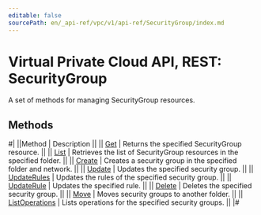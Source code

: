 ```yaml
---
editable: false
sourcePath: en/_api-ref/vpc/v1/api-ref/SecurityGroup/index.md
---
```


# Virtual Private Cloud API, REST: SecurityGroup

A set of methods for managing SecurityGroup resources.

## Methods

#|
||Method | Description ||
|| [Get](get.md) | Returns the specified SecurityGroup resource. ||
|| [List](list.md) | Retrieves the list of SecurityGroup resources in the specified folder. ||
|| [Create](create.md) | Creates a security group in the specified folder and network. ||
|| [Update](update.md) | Updates the specified security group. ||
|| [UpdateRules](updateRules.md) | Updates the rules of the specified security group. ||
|| [UpdateRule](updateRule.md) | Updates the specified rule. ||
|| [Delete](delete.md) | Deletes the specified security group. ||
|| [Move](move.md) | Moves security groups to another folder. ||
|| [ListOperations](listOperations.md) | Lists operations for the specified security groups. ||
|#